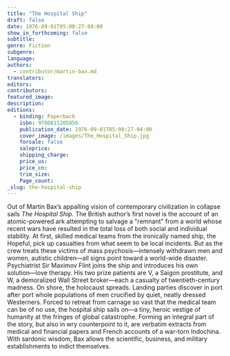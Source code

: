```yaml
---
title: "The Hospital Ship"
draft: false
date: 1976-09-01T05:00:27-04:00
show_in_forthcoming: false
subtitle:
genre: Fiction
subgenre:
language:
authors:
  - contributor/martin-bax.md
translators:
editors:
contributors:
featured_image:
description:
editions:
  - binding: Paperback
    isbn: 9780811205856
    publication_date: 1976-09-01T05:00:27-04:00
    cover_image: /images/The_Hospital_Ship.jpg
    forsale: false
    saleprice:
    shipping_charge:
    price_us:
    price_cn:
    trim_size:
    Page_count:
_slug: the-hospital-ship
---
```


Out of Martin Bax’s appalling vision of contemporary civilization in collapse sails _The Hospital Ship_. The British author’s first novel is the account of an atomic-powered ark attempting to salvage a "remnant" from a world whose recent wars have resulted in the total loss of both social and individual stability. At first, skilled medical teams from the ironically named ship, the Hopeful, pick up casualties from what seem to be local incidents. But as the crew treats these victims of mass psychosis––intensely withdrawn men and women, autistic children––all signs point toward a world-wide disaster. Psychiatrist Sir Maximov Flint joins the ship and introduces his own solution––love therapy. His two prize patients are V, a Saigon prostitute, and W, a demoralized Wall Street broker––each a casualty of twentieth-century madness. On shore, the holocaust spreads. Landing parties discover in port after port whole populations of men crucified by quiet, neatly dressed Westerners. Forced to retreat from carnage so vast that the medical team can be of no use, the hospital ship sails on––a tiny, heroic vestige of humanity at the fringes of global catastrophe. Forming an integral part of the story, but also in wry counterpoint to it, are verbatim extracts from medical and financial papers and French accounts of a war-torn Indochina. With sardonic wisdom, Bax allows the scientific, business, and military establishments to indict themselves.

